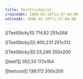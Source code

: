 ```yaml
---
title: TestStickyList
createdAt: 2008-03-18T11:37-04:00
editedAt: 2008-03-18T11:37-04:00
---
```


[[TestSticky1]] 714,62 251x264

[[TestSticky2]] 400,231 251x312

[[TestSticky3]] 53,249 200x200

[[test1]] 352,53 172x154

[[testcool]] 139,172 200x200


